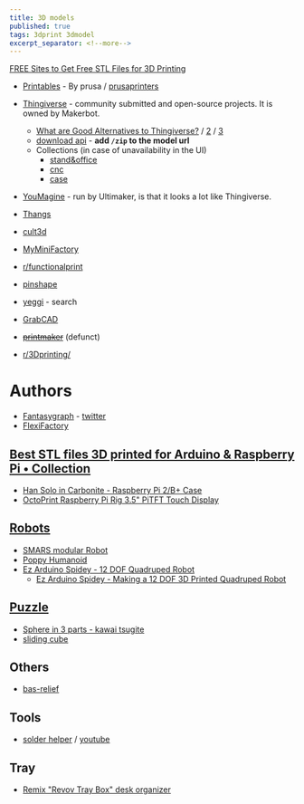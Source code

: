 ```yaml
---
title: 3D models
published: true
tags: 3dprint 3dmodel
excerpt_separator: <!--more-->
---
```

<!--more-->

[FREE Sites to Get Free STL Files for 3D Printing](https://www.3dtechvalley.com/free-stl-files-for-3d-printing/)

- [Printables](https://www.printables.com/) - By prusa / [prusaprinters](https://www.prusaprinters.org/prints)

- [Thingiverse](https://www.thingiverse.com/yd007/likes) - community submitted and open-source projects. It is owned by Makerbot. 
	- [What are Good Alternatives to Thingiverse?](https://3dinsider.com/thingiverse-alternatives/) / [2](https://www.3dtechvalley.com/free-stl-files-for-3d-printing/) / [3](https://codeless.co/thingiverse-alternatives/)
    - [download api](https://www.reddit.com/r/ender3/comments/ildhrr/download_files_from_thingiverse/) - **add `/zip` to the model url**
    - Collections (in case of unavailability in the UI)
		- [stand&office](https://www.thingiverse.com/yd007/collections/stand-office)
		- [cnc](https://www.thingiverse.com/yd007/collections/cnc)
		- [case](https://www.thingiverse.com/yd007/collections/case)
    
- [YouMagine](https://www.youmagine.com/) - run by Ultimaker, is that it looks a lot like Thingiverse.
- [Thangs](https://thangs.com/Roboninja/Stormtrooper-Lego-3D-Printable--35538)
- [cult3d](https://cults3d.com/)
- [MyMiniFactory](https://www.myminifactory.com/my-library#panel2-6)
- [r/functionalprint](https://www.reddit.com/r/functionalprint/)
- [pinshape](https://pinshape.com/3d-marketplace)
- [yeggi](http://www.yeggi.com/) - search

- [GrabCAD](https://grabcad.com/library)

- <strike>[printmaker](http://www.3dprintmakers.com/collection/fantasygraph)</strike> (defunct)

- [r/3Dprinting/](https://www.reddit.com/r/3Dprinting/)

# Authors
- [Fantasygraph](http://www.3dprintmakers.com/collection/fantasygraph) - [twitter](https://twitter.com/fantasygraph)
- [FlexiFactory](https://cults3d.com/en/users/FlexiFactory/creations)

## [Best STL files 3D printed for Arduino & Raspberry Pi • Collection](https://cults3d.com/en/collections/best-3d-printed-arduino-raspberry-pi)
- [Han Solo in Carbonite - Raspberry Pi 2/B+ Case](https://cults3d.com/en/3d-model/gadget/han-solo-in-carbonite-raspberry-pi-2-b-case)
- [OctoPrint Raspberry Pi Rig 3.5" PiTFT Touch Display](https://cults3d.com/en/3d-model/gadget/octoprint-raspberry-pi-rig-3-5-pitft-touch-display)

## [Robots]()
- [SMARS modular Robot](https://cults3d.com/en/3d-model/gadget/smars-modular-robot)
- [Poppy Humanoid](https://cults3d.com/en/3d-model/gadget/poppy-humanoid)
- [Ez Arduino Spidey - 12 DOF Quadruped Robot](https://cults3d.com/en/3d-model/gadget/ez-arduino-spidey-12-dof-quadruped-robot)
	- [Ez Arduino Spidey - Making a 12 DOF 3D Printed Quadruped Robot](https://www.instructables.com/id/Ez-Arduino-Spidey-Making-a-12-DOF-3D-Printed-Quadr/)
    
## [Puzzle]()
- [Sphere in 3 parts - kawai tsugite](https://cults3d.com/en/3d-model/various/sphere-in-3-parts-kawai-tsugite)
- [sliding cube](https://cults3d.com/en/3d-model/game/casse-tete-bape)

## Others
- [bas-relief](https://cults3d.com/fr/utilisateurs/stlfilesfree/cr%C3%A9ations)

## Tools
- [solder helper](https://thangs.com/DrDflo/Soldering-Helper-27670) / [youtube](https://youtu.be/LajcRBP38Xg?t=210)

## Tray
- [Remix "Revov Tray Box" desk organizer](https://www.thingiverse.com/thing:4664180)